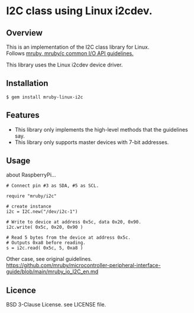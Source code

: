 # I2C class using Linux i2cdev.

## Overview

This is an implementation of the I2C class library for Linux.  
Follows [mruby, mruby/c common I/O API guidelines.](https://github.com/mruby/microcontroller-peripheral-interface-guide)

This library uses the Linux i2cdev device driver.

## Installation

    $ gem install mruby-linux-i2c


## Features

  * This library only implements the high-level methods that the guidelines say.
  * This library only supports master devices with 7-bit addresses.


## Usage

about RaspberryPi...

```
# Connect pin #3 as SDA, #5 as SCL.

require "mruby/i2c"

# create instance
i2c = I2C.new("/dev/i2c-1")

# Write to device at address 0x5c, data 0x20, 0x90.
i2c.write( 0x5c, 0x20, 0x90 )

# Read 5 bytes from the device at address 0x5c.
# Outputs 0xa8 before reading.
s = i2c.read( 0x5c, 5, 0xa8 )
```

Other case, see original guidelines.  
https://github.com/mruby/microcontroller-peripheral-interface-guide/blob/main/mruby_io_I2C_en.md


## Licence

BSD 3-Clause License. see LICENSE file.
